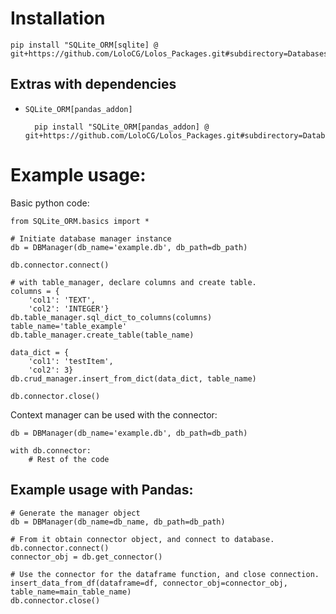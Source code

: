 # Installation

    pip install "SQLite_ORM[sqlite] @ git+https://github.com/LoloCG/Lolos_Packages.git#subdirectory=Databases/SQLite_ORM"

## Extras with dependencies

- `SQLite_ORM[pandas_addon]`

        pip install "SQLite_ORM[pandas_addon] @ git+https://github.com/LoloCG/Lolos_Packages.git#subdirectory=Databases/SQLite_ORM"

# Example usage:
Basic python code:

    from SQLite_ORM.basics import *

    # Initiate database manager instance
    db = DBManager(db_name='example.db', db_path=db_path) 

    db.connector.connect()
    
    # with table_manager, declare columns and create table.
    columns = {
        'col1': 'TEXT',
        'col2': 'INTEGER'}
    db.table_manager.sql_dict_to_columns(columns)
    table_name='table_example'
    db.table_manager.create_table(table_name)

    data_dict = {
        'col1': 'testItem',
        'col2': 3}    
    db.crud_manager.insert_from_dict(data_dict, table_name)

    db.connector.close()

Context manager can be used with the connector:

    db = DBManager(db_name='example.db', db_path=db_path)

    with db.connector: 
        # Rest of the code

## Example usage with Pandas:

    # Generate the manager object
    db = DBManager(db_name=db_name, db_path=db_path)

    # From it obtain connector object, and connect to database.
    db.connector.connect()
    connector_obj = db.get_connector()

    # Use the connector for the dataframe function, and close connection.
    insert_data_from_df(dataframe=df, connector_obj=connector_obj, table_name=main_table_name)
    db.connector.close()